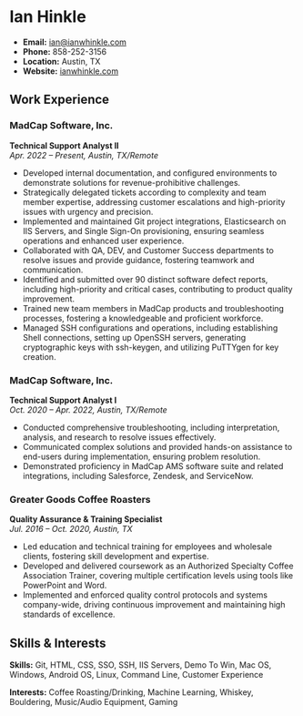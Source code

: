# Ian Hinkle

- **Email:** ian@ianwhinkle.com
- **Phone:** 858-252-3156
- **Location:** Austin, TX
- **Website:** [ianwhinkle.com](https://www.ianwhinkle.com)

## Work Experience

### MadCap Software, Inc.
**Technical Support Analyst II**  
*Apr. 2022 – Present, Austin, TX/Remote*  
- Developed internal documentation, and configured environments to demonstrate solutions for revenue-prohibitive challenges. 
- Strategically delegated tickets according to complexity and team member expertise, addressing customer escalations and high-priority issues with urgency and precision.
- Implemented and maintained Git project integrations, Elasticsearch on IIS Servers, and Single Sign-On provisioning, ensuring seamless operations and enhanced user experience.
- Collaborated with QA, DEV, and Customer Success departments to resolve issues and provide guidance, fostering teamwork and communication.
- Identified and submitted over 90 distinct software defect reports, including high-priority and critical cases, contributing to product quality improvement.
- Trained new team members in MadCap products and troubleshooting processes, fostering a knowledgeable and proficient workforce.
- Managed SSH configurations and operations, including establishing Shell connections, setting up OpenSSH servers, generating cryptographic keys with ssh-keygen, and utilizing PuTTYgen for key creation. 

### MadCap Software, Inc.
**Technical Support Analyst I**  
*Oct. 2020 – Apr. 2022, Austin, TX/Remote*  
- Conducted comprehensive troubleshooting, including interpretation, analysis, and research to resolve issues effectively.
- Communicated complex solutions and provided hands-on assistance to end-users during implementation, ensuring problem resolution.
- Demonstrated proficiency in MadCap AMS software suite and related integrations, including Salesforce, Zendesk, and ServiceNow.

### Greater Goods Coffee Roasters
**Quality Assurance & Training Specialist**  
*Jul. 2016 – Oct. 2020, Austin, TX*  
- Led education and technical training for employees and wholesale clients, fostering skill development and expertise.
- Developed and delivered coursework as an Authorized Specialty Coffee Association Trainer, covering multiple certification levels using tools like PowerPoint and Word.
- Implemented and enforced quality control protocols and systems company-wide, driving continuous improvement and maintaining high standards of excellence.

## Skills & Interests

**Skills:** Git, HTML, CSS, SSO, SSH, IIS Servers, Demo To Win, Mac OS, Windows, Android OS, Linux, Command Line, Customer Experience

**Interests:** Coffee Roasting/Drinking, Machine Learning, Whiskey, Bouldering, Music/Audio Equipment, Gaming

